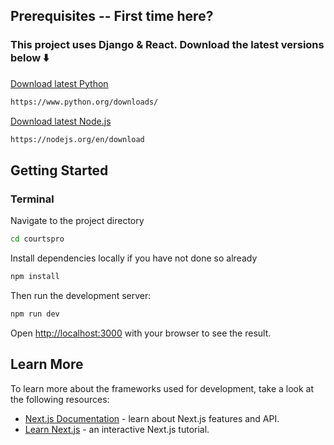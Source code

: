 ## Prerequisites -- First time here?
### This project uses Django & React. Download the latest versions below ⬇️

[Download latest Python](https://www.python.org/downloads/)
```bash
https://www.python.org/downloads/
```
[Download latest Node.js](https://nodejs.org/en/download)
```bash
https://nodejs.org/en/download
```

## Getting Started

### Terminal
Navigate to the project directory
```bash
cd courtspro
```

Install dependencies locally if you have not done so already
```bash
npm install
```

Then run the development server:

```bash
npm run dev
```

Open [http://localhost:3000](http://localhost:3000) with your browser to see the result.

## Learn More

To learn more about the frameworks used for development, take a look at the following resources:

- [Next.js Documentation](https://nextjs.org/docs) - learn about Next.js features and API.
- [Learn Next.js](https://nextjs.org/learn) - an interactive Next.js tutorial.
